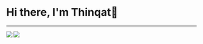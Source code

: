 # Hi there, I'm Thinqat👋
-----
<a href="https://github.com/anuraghazra/github-readme-stats">
  <img align="left" src="https://github-readme-stats.vercel.app/api?username=Thinqat1985731&count_private=tru&show_icons=true&theme=prussian&include_all_commits=true" />
</a>
<a href="https://github.com/anuraghazra/github-readme-stats">
  <img align="left" src="https://github-readme-stats.vercel.app/api/top-langs/?username=Thinqat1985731&show_icons=true&theme=prussian&layout=compact" />
</a>
